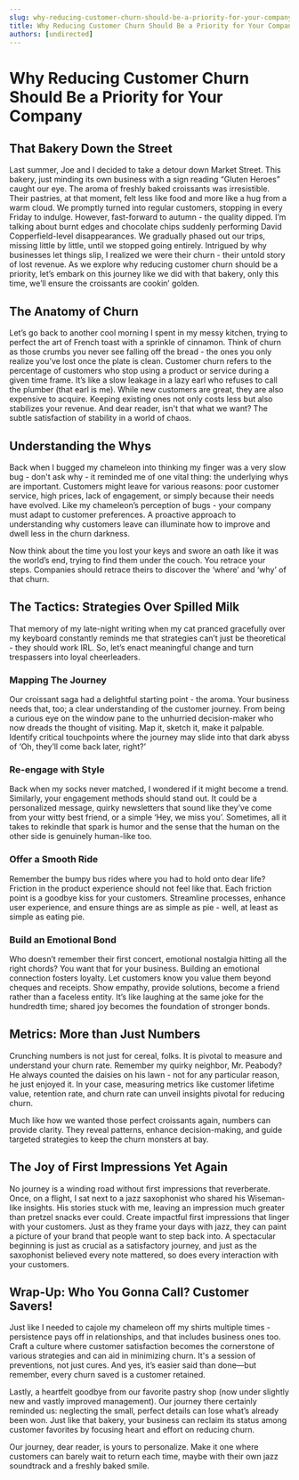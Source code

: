 ```yaml
---
slug: why-reducing-customer-churn-should-be-a-priority-for-your-company
title: Why Reducing Customer Churn Should Be a Priority for Your Company
authors: [undirected]
---
```



# Why Reducing Customer Churn Should Be a Priority for Your Company

## That Bakery Down the Street

Last summer, Joe and I decided to take a detour down Market Street. This bakery, just minding its own business with a sign reading “Gluten Heroes” caught our eye. The aroma of freshly baked croissants was irresistible. Their pastries, at that moment, felt less like food and more like a hug from a warm cloud. We promptly turned into regular customers, stopping in every Friday to indulge. However, fast-forward to autumn - the quality dipped. I’m talking about burnt edges and chocolate chips suddenly performing David Copperfield-level disappearances. We gradually phased out our trips, missing little by little, until we stopped going entirely. Intrigued by why businesses let things slip, I realized we were their churn - their untold story of lost revenue. As we explore why reducing customer churn should be a priority, let’s embark on this journey like we did with that bakery, only this time, we’ll ensure the croissants are cookin’ golden.

## The Anatomy of Churn

Let’s go back to another cool morning I spent in my messy kitchen, trying to perfect the art of French toast with a sprinkle of cinnamon. Think of churn as those crumbs you never see falling off the bread - the ones you only realize you’ve lost once the plate is clean. Customer churn refers to the percentage of customers who stop using a product or service during a given time frame. It’s like a slow leakage in a lazy earl who refuses to call the plumber (that earl is me). While new customers are great, they are also expensive to acquire. Keeping existing ones not only costs less but also stabilizes your revenue. And dear reader, isn't that what we want? The subtle satisfaction of stability in a world of chaos.

## Understanding the Whys

Back when I bugged my chameleon into thinking my finger was a very slow bug - don't ask why - it reminded me of one vital thing: the underlying whys are important. Customers might leave for various reasons: poor customer service, high prices, lack of engagement, or simply because their needs have evolved. Like my chameleon’s perception of bugs - your company must adapt to customer preferences. A proactive approach to understanding why customers leave can illuminate how to improve and dwell less in the churn darkness.

Now think about the time you lost your keys and swore an oath like it was the world’s end, trying to find them under the couch. You retrace your steps. Companies should retrace theirs to discover the ‘where’ and ‘why’ of that churn.

## The Tactics: Strategies Over Spilled Milk

That memory of my late-night writing when my cat pranced gracefully over my keyboard constantly reminds me that strategies can’t just be theoretical - they should work IRL. So, let’s enact meaningful change and turn trespassers into loyal cheerleaders.

### Mapping The Journey

Our croissant saga had a delightful starting point - the aroma. Your business needs that, too; a clear understanding of the customer journey. From being a curious eye on the window pane to the unhurried decision-maker who now dreads the thought of visiting. Map it, sketch it, make it palpable. Identify critical touchpoints where the journey may slide into that dark abyss of ‘Oh, they’ll come back later, right?’

### Re-engage with Style

Back when my socks never matched, I wondered if it might become a trend. Similarly, your engagement methods should stand out. It could be a personalized message, quirky newsletters that sound like they’ve come from your witty best friend, or a simple ‘Hey, we miss you’. Sometimes, all it takes to rekindle that spark is humor and the sense that the human on the other side is genuinely human-like too.

### Offer a Smooth Ride

Remember the bumpy bus rides where you had to hold onto dear life? Friction in the product experience should not feel like that. Each friction point is a goodbye kiss for your customers. Streamline processes, enhance user experience, and ensure things are as simple as pie - well, at least as simple as eating pie.

### Build an Emotional Bond

Who doesn’t remember their first concert, emotional nostalgia hitting all the right chords? You want that for your business. Building an emotional connection fosters loyalty. Let customers know you value them beyond cheques and receipts. Show empathy, provide solutions, become a friend rather than a faceless entity. It’s like laughing at the same joke for the hundredth time; shared joy becomes the foundation of stronger bonds.

## Metrics: More than Just Numbers

Crunching numbers is not just for cereal, folks. It is pivotal to measure and understand your churn rate. Remember my quirky neighbor, Mr. Peabody? He always counted the daisies on his lawn - not for any particular reason, he just enjoyed it. In your case, measuring metrics like customer lifetime value, retention rate, and churn rate can unveil insights pivotal for reducing churn.

Much like how we wanted those perfect croissants again, numbers can provide clarity. They reveal patterns, enhance decision-making, and guide targeted strategies to keep the churn monsters at bay.

## The Joy of First Impressions Yet Again

No journey is a winding road without first impressions that reverberate. Once, on a flight, I sat next to a jazz saxophonist who shared his Wiseman-like insights. His stories stuck with me, leaving an impression much greater than pretzel snacks ever could. Create impactful first impressions that linger with your customers. Just as they frame your days with jazz, they can paint a picture of your brand that people want to step back into. A spectacular beginning is just as crucial as a satisfactory journey, and just as the saxophonist believed every note mattered, so does every interaction with your customers.

## Wrap-Up: Who You Gonna Call? Customer Savers!

Just like I needed to cajole my chameleon off my shirts multiple times - persistence pays off in relationships, and that includes business ones too. Craft a culture where customer satisfaction becomes the cornerstone of various strategies and can aid in minimizing churn. It's a session of preventions, not just cures. And yes, it’s easier said than done—but remember, every churn saved is a customer retained.

Lastly, a heartfelt goodbye from our favorite pastry shop (now under slightly new and vastly improved management). Our journey there certainly reminded us: neglecting the small, perfect details can lose what’s already been won. Just like that bakery, your business can reclaim its status among customer favorites by focusing heart and effort on reducing churn.

Our journey, dear reader, is yours to personalize. Make it one where customers can barely wait to return each time, maybe with their own jazz soundtrack and a freshly baked smile.